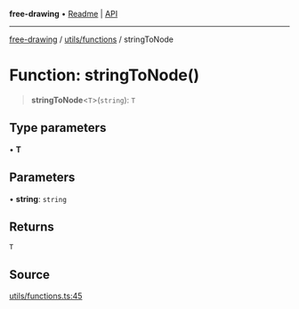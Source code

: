 **free-drawing** • [Readme](../../../README.md) \| [API](../../../modules.md)

***

[free-drawing](../../../README.md) / [utils/functions](../README.md) / stringToNode

# Function: stringToNode()

> **stringToNode**\<`T`\>(`string`): `T`

## Type parameters

• **T**

## Parameters

• **string**: `string`

## Returns

`T`

## Source

[utils/functions.ts:45](https://github.com/fabienwnklr/free-drawing/blob/master/src/utils/functions.ts#L45)
